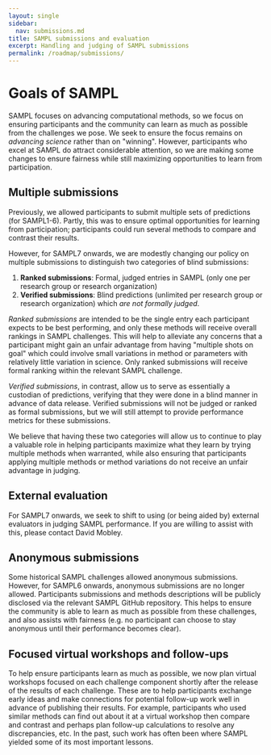 ```yaml
---
layout: single
sidebar:
  nav: submissions.md
title: SAMPL submissions and evaluation
excerpt: Handling and judging of SAMPL submissions
permalink: /roadmap/submissions/
---
```


# Goals of SAMPL

SAMPL focuses on advancing computational methods, so we focus on ensuring participants and the community can learn as much as possible from the challenges we pose. We seek to ensure the focus remains on *advancing science* rather than on "winning". However, participants who excel at SAMPL do attract considerable attention, so we are making some changes to ensure fairness while still maximizing opportunities to learn from participation.

## Multiple submissions

Previously, we allowed participants to submit multiple sets of predictions (for SAMPL1-6).
Partly, this was to ensure optimal opportunities for learning from participation; participants could run several methods to compare and contrast their results.

However, for SAMPL7 onwards, we are modestly changing our policy on multiple submissions to distinguish two categories of blind submissions:
1. **Ranked submissions**: Formal, judged entries in SAMPL (only one per research group or research organization)
2. **Verified submissions**: Blind predictions (unlimited per research group or research organization) which *are not formally judged*.

*Ranked submissions* are intended to be the single entry each participant expects to be best performing, and only these methods will receive overall rankings in SAMPL challenges. This will help to alleviate any concerns that a participant might gain an unfair advantage from having "multiple shots on goal" which could involve small variations in method or parameters with relatively little variation in science. Only ranked submissions will receive formal ranking within the relevant SAMPL challenge.

*Verified submissions*, in contrast, allow us to serve as essentially a custodian of predictions, verifying that they were done in a blind manner in advance of data release. Verified submissions will not be judged or ranked as formal submissions, but we will still attempt to provide performance metrics for these submissions.

We believe that having these two categories will allow us to continue to play a valuable role in helping participants maximize what they learn by trying multiple methods when warranted, while also ensuring that participants applying multiple methods or method variations do not receive an unfair advantage in judging.

## External evaluation

For SAMPL7 onwards, we seek to shift to using (or being aided by) external evaluators in judging SAMPL performance. If you are willing to assist with this, please contact David Mobley.

## Anonymous submissions

Some historical SAMPL challenges allowed anonymous submissions.
However, for SAMPL6 onwards, anonymous submissions are no longer allowed.
Participants submissions and methods descriptions will be publicly disclosed via the relevant SAMPL GitHub repository. This helps to ensure the community is able to learn as much as possible from these challenges, and also assists with fairness (e.g. no participant can choose to stay anonymous until their performance becomes clear).

## Focused virtual workshops and follow-ups

To help ensure participants learn as much as possible, we now plan virtual workshops focused on each challenge component shortly after the release of the results of each challenge. These are to help participants exchange early ideas and make connections for potential follow-up work well in advance of publishing their results.
For example, participants who used similar methods can find out about it at a virtual workshop then compare and contrast and perhaps plan follow-up calculations to resolve any discrepancies, etc.
In the past, such work has often been where SAMPL yielded some of its most important lessons.
